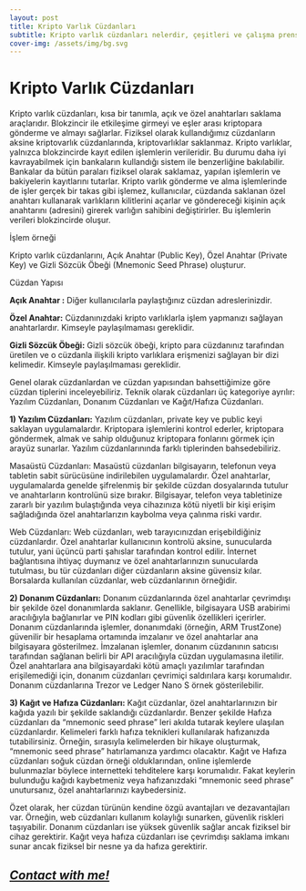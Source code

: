 ```yaml
---
layout: post
title: Kripto Varlık Cüzdanları
subtitle: Kripto varlık cüzdanları nelerdir, çeşitleri ve çalışma prensibleri.
cover-img: /assets/img/bg.svg
---
```


Kripto Varlık Cüzdanları
========================

Kripto varlık cüzdanları, kısa bir tanımla, açık ve özel anahtarları saklama araçlarıdır. Blokzincir ile etkileşime girmeyi ve eşler arası kriptopara gönderme ve almayı sağlarlar. Fiziksel olarak kullandığımız cüzdanların aksine kriptovarlık cüzdanlarında, kriptovarlıklar saklanmaz. Kripto varlıklar, yalnızca blokzincirde kayıt edilen işlemlerin verileridir. Bu durumu daha iyi kavrayabilmek için bankaların kullandığı sistem ile benzerliğine bakılabilir. Bankalar da bütün paraları fiziksel olarak saklamaz, yapılan işlemlerin ve bakiyelerin kayıtlarını tutarlar. Kripto varlık gönderme ve alma işlemlerinde de işler gerçek bir takas gibi işlemez, kullanıcılar, cüzdanda saklanan özel anahtarı kullanarak varlıkların kilitlerini açarlar ve göndereceği kişinin açık anahtarını (adresini) girerek varlığın sahibini değiştirirler. Bu işlemlerin verileri blokzincirde oluşur.

İşlem örneği

Kripto varlık cüzdanlarını, Açık Anahtar (Public Key), Özel Anahtar (Private Key) ve Gizli Sözcük Öbeği (Mnemonic Seed Phrase) oluşturur.

Cüzdan Yapısı

**Açık Anahtar :** Diğer kullanıcılarla paylaştığınız cüzdan adreslerinizdir.

**Özel Anahtar:** Cüzdanınızdaki kripto varlıklarla işlem yapmanızı sağlayan anahtarlardır. Kimseyle paylaşılmaması gereklidir.

**Gizli Sözcük Öbeği:** Gizli sözcük öbeği, kripto para cüzdanınız tarafından üretilen ve o cüzdanla ilişkili kripto varlıklara erişmenizi sağlayan bir dizi kelimedir. Kimseyle paylaşılmaması gereklidir.

Genel olarak cüzdanlardan ve cüzdan yapısından bahsettiğimize göre cüzdan tiplerini inceleyebiliriz. Teknik olarak cüzdanları üç kategoriye ayrılır: Yazılım Cüzdanları, Donanım Cüzdanları ve Kağıt/Hafıza Cüzdanları.

**1) Yazılım Cüzdanları:** Yazılım cüzdanları, private key ve public keyi saklayan uygulamalardır. Kriptopara işlemlerini kontrol ederler, kriptopara göndermek, almak ve sahip olduğunuz kriptopara fonlarını görmek için arayüz sunarlar. Yazılım cüzdanlarınında farklı tiplerinden bahsedebiliriz.

Masaüstü Cüzdanları: Masaüstü cüzdanları bilgisayarın, telefonun veya tabletin sabit sürücüsüne indirilebilen uygulamalardır. Özel anahtarlar, uygulamalarda genelde şifrelenmiş bir şekilde cüzdan dosyalarında tutulur ve anahtarların kontrolünü size bırakır. Bilgisayar, telefon veya tabletinize zararlı bir yazılım bulaştığında veya cihazınıza kötü niyetli bir kişi erişim sağladığında özel anahtarlarızın kaybolma veya çalınma riski vardır.

Web Cüzdanları: Web cüzdanları, web tarayıcınızdan erişebildiğiniz cüzdanlardır. Özel anahtarlar kullanıcının kontrolü aksine, sunucularda tutulur, yani üçüncü parti şahıslar tarafından kontrol edilir. İnternet bağlantısına ihtiyaç duymanız ve özel anahtarlarınızın sunucularda tutulması, bu tür cüzdanları diğer cüzdanların aksine güvensiz kılar. Borsalarda kullanılan cüzdanlar, web cüzdanlarının örneğidir.

**2) Donanım Cüzdanları:** Donanım cüzdanlarında özel anahtarlar çevrimdışı bir şekilde özel donanımlarda saklanır. Genellikle, bilgisayara USB arabirimi aracılığıyla bağlanırlar ve PIN kodları gibi güvenlik özellikleri içerirler. Donanım cüzdanlarında işlemler, donanımdaki (örneğin, ARM TrustZone) güvenilir bir hesaplama ortamında imzalanır ve özel anahtarlar ana bilgisayara gösterilmez. İmzalanan işlemler, donanım cüzdanının satıcısı tarafından sağlanan belirli bir API aracılığıyla cüzdan uygulamasına iletilir. Özel anahtarlara ana bilgisayardaki kötü amaçlı yazılımlar tarafından erişilemediği için, donanım cüzdanları çevrimiçi saldırılara karşı korumalıdır. Donanım cüzdanlarına Trezor ve Ledger Nano S örnek gösterilebilir.

**3) Kağıt ve Hafıza Cüzdanları:** Kağıt cüzdanlar, özel anahtarlarınızın bir kağıda yazılı bir şekilde saklandığı cüzdanlardır. Benzer şekilde Hafıza cüzdanları da “mnemonic seed phrase” leri akılda tutarak keylere ulaşılan cüzdanlardır. Kelimeleri farklı hafıza teknikleri kullanılarak hafızanızda tutabilirsiniz. Örneğin, sırasıyla kelimelerden bir hikaye oluşturmak, “mnemonic seed phrase” hatırlamanıza yardımcı olacaktır. Kağıt ve Hafıza cüzdanları soğuk cüzdan örneği olduklarından, online işlemlerde bulunmazlar böylece internetteki tehditelere karşı korumalıdır. Fakat keylerin bulunduğu kağıdı kaybetmeniz veya hafızanızdaki “mnemonic seed phrase” unutursanız, özel anahtarlarınızı kaybedersiniz.

Özet olarak, her cüzdan türünün kendine özgü avantajları ve dezavantajları var. Örneğin, web cüzdanları kullanım kolaylığı sunarken, güvenlik riskleri taşıyabilir. Donanım cüzdanları ise yüksek güvenlik sağlar ancak fiziksel bir cihaz gerektirir. Kağıt veya hafıza cüzdanları ise çevrimdışı saklama imkanı sunar ancak fiziksel bir nesne ya da hafıza gerektirir.

[**_Contact with me!_**](http://boraaoz.github.io)
--------------------------------------------------
